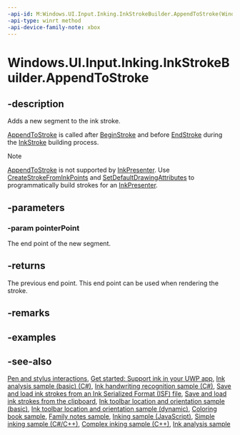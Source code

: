 ```yaml
---
-api-id: M:Windows.UI.Input.Inking.InkStrokeBuilder.AppendToStroke(Windows.UI.Input.PointerPoint)
-api-type: winrt method
-api-device-family-note: xbox
---
```


<!-- Method syntax
public Windows.UI.Input.PointerPoint AppendToStroke(Windows.UI.Input.PointerPoint pointerPoint)
-->

# Windows.UI.Input.Inking.InkStrokeBuilder.AppendToStroke

## -description
Adds a new segment to the ink stroke.

[AppendToStroke](inkstrokebuilder_appendtostroke_63911598.md) is called after [BeginStroke](inkstrokebuilder_beginstroke_947510527.md) and before [EndStroke](inkstrokebuilder_endstroke_245944492.md) during the [InkStroke](inkstroke.md) building process.

> [!NOTE]
> [AppendToStroke](inkstrokebuilder_appendtostroke_63911598.md) is not supported by [InkPresenter](inkpresenter.md). Use [CreateStrokeFromInkPoints](inkstrokebuilder_createstrokefrominkpoints_2009821049.md) and [SetDefaultDrawingAttributes](inkstrokebuilder_setdefaultdrawingattributes_1436218448.md) to programmatically build strokes for an [InkPresenter](inkpresenter.md).

## -parameters
### -param pointerPoint
The end point of the new segment.

## -returns
The previous end point. This end point can be used when rendering the stroke.

## -remarks

## -examples

## -see-also

[Pen and stylus interactions](http://msdn.microsoft.com/library/3da4f2d2-5405-42a1-9ed9-3a87bcd84c43), [Get started: Support ink in your UWP app](https://docs.microsoft.com/windows/uwp/get-started/ink-walkthrough), [Ink analysis sample (basic) (C#)](https://github.com/MicrosoftDocs/windows-topic-specific-samples/archive/uwp-ink-analysis-basic.zip), [Ink handwriting recognition sample (C#)](https://github.com/MicrosoftDocs/windows-topic-specific-samples/archive/uwp-ink-handwriting-reco.zip), [Save and load ink strokes from an Ink Serialized Format (ISF) file](https://github.com/MicrosoftDocs/windows-topic-specific-samples/archive/uwp-ink-store.zip), [Save and load ink strokes from the clipboard](https://github.com/MicrosoftDocs/windows-topic-specific-samples/archive/uwp-ink-store-clipboard.zip), [Ink toolbar location and orientation sample (basic)](https://github.com/MicrosoftDocs/windows-topic-specific-samples/archive/uwp-ink-toolbar-handedness.zip), [Ink toolbar location and orientation sample (dynamic)](https://github.com/MicrosoftDocs/windows-topic-specific-samples/archive/uwp-ink-toolbar-handedness-dynamic.zip), [Coloring book sample](https://aka.ms/cpubsample-coloringbook), [Family notes sample](https://aka.ms/cpubsample-familynotessample), [Inking sample (JavaScript)](https://github.com/Microsoft/Windows-universal-samples/tree/master/Samples/Ink), [Simple inking sample (C#/C++)](https://github.com/Microsoft/Windows-universal-samples/tree/master/Samples/SimpleInk), [Complex inking sample (C++)](https://github.com/Microsoft/Windows-universal-samples/tree/master/Samples/ComplexInk), [Ink analysis sample](https://github.com/Microsoft/Windows-universal-samples/tree/master/Samples/InkAnalysis)

